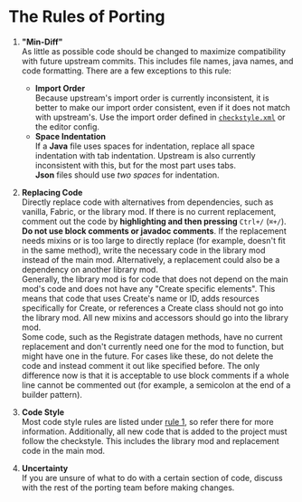 # The Rules of Porting

1. <span id="mindiff">**"Min-Diff"**</span>  
   As little as possible code should be changed to maximize compatibility with future upstream commits. This includes file names, java names, and code formatting. There are a few exceptions to this rule:
    - **Import Order**  
      Because upstream's import order is currently inconsistent, it is better to make our import order consistent, even if it does not match with upstream's. Use the import order defined in [`checkstyle.xml`](../checkstyle/checkstyle.xml) or the editor config.
    - **Space Indentation**  
      If a **Java** file uses spaces for indentation, replace all space indentation with tab indentation. Upstream is also currently inconsistent with this, but for the most part uses tabs.  
      **Json** files should use *two spaces* for indentation.


2. **Replacing Code**  
   Directly replace code with alternatives from dependencies, such as vanilla, Fabric, or the library mod. If there is no current replacement, comment out the code by **highlighting and then pressing** `Ctrl+/` (`⌘+/`). **Do not use block comments or javadoc comments**.
   If the replacement needs mixins or is too large to directly replace (for example, doesn't fit in the same method), write the necessary code in the library mod instead of the main mod. Alternatively, a replacement could also be a dependency on another library mod.  
   Generally, the library mod is for code that does not depend on the main mod's code and does not have any "Create specific elements". This means that code that uses Create's name or ID, adds resources specifically for Create, or references a Create class should not go into the library mod. All new mixins and accessors should go into the library mod.  
   Some code, such as the Registrate datagen methods, have no current replacement and don't currently need one for the mod to function, but might have one in the future. For cases like these, do not delete the code and instead comment it out like specified before. The only difference now is that it is acceptable to use block comments if a whole line cannot be commented out (for example, a semicolon at the end of a builder pattern).


3. **Code Style**  
   Most code style rules are listed under [rule 1](#mindiff), so refer there for more information. Additionally, all new code that is added to the project must follow the checkstyle. This includes the library mod and replacement code in the main mod.


4. **Uncertainty**  
   If you are unsure of what to do with a certain section of code, discuss with the rest of the porting team before making changes.
